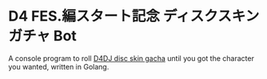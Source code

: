 # D4 FES.編スタート記念 ディスクスキンガチャ Bot

A console program to roll [D4DJ disc skin gacha](https://d4djcampaign.bushimo.jp/gacha2/) until you got the character you wanted, written in Golang.

